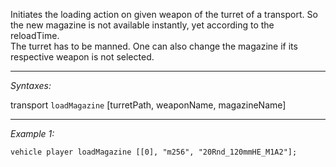 Initiates the loading action on given weapon of the turret of a transport. So the new magazine is not available instantly, yet according to the reloadTime.<br>
The turret has to be manned. One can also change the magazine if its respective weapon is not selected.


---
*Syntaxes:*

transport `loadMagazine` [turretPath, weaponName, magazineName]

---
*Example 1:*

```sqf
vehicle player loadMagazine [[0], "m256", "20Rnd_120mmHE_M1A2"];
```